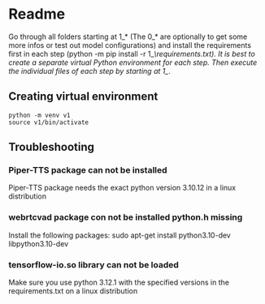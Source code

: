 # Readme

Go through all folders starting at 1_* (The 0_* are optionally to get some more infos or test out model configurations) and install the requirements first in each step (python -m pip install -r 1_*\requirements.txt). It is best to create a separate virtual Python environment for each step. Then execute the individual files of each step by starting at 1_*.

## Creating virtual environment
``` shell
python -m venv v1
source v1/bin/activate
```

## Troubleshooting

### Piper-TTS package can not be installed
Piper-TTS package needs the exact python version 3.10.12 in a linux distribution

### webrtcvad package con not be installed python.h missing
Install the following packages:
sudo apt-get install python3.10-dev libpython3.10-dev

### tensorflow-io.so library can not be loaded
Make sure you use python 3.12.1 with the specified versions in the requirements.txt on a linux distribution